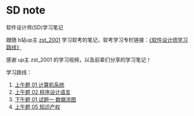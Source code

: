 # SD note

软件设计师(SD)学习笔记

跟随 b站up主 [zst_2001](https://space.bilibili.com/91286799?spm_id_from=333.976.0.0) 学习软考的笔记，软考学习专栏链接：[《软件设计师学习路线》](https://www.bilibili.com/read/cv18526892/)

感谢 up主 zst_2001 的学习视频，以及前辈们分享的学习笔记！

学习路线：

1. [上午题 01 计算机系统](./AM_01_计算机系统.md)
2. [上午题 02 程序设计语言](./AM_02_程序设计语言.md)
3. [下午题 01 试题一 数据流图](./PM_01_试题一.md)
4. [上午题 05 知识产权](./AM_05_知识产权.md)

